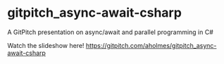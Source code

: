 # gitpitch_async-await-csharp
A GitPitch presentation on async/await and parallel programming in C#

Watch the slideshow here! https://gitpitch.com/aholmes/gitpitch_async-await-csharp

